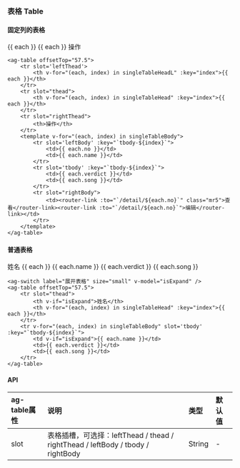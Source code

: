 ### 表格 Table

#### 固定列的表格
<div class="component-wrapper">
    <ag-table offsetTop="57.5">
        <tr slot='leftThead'>
            <th v-for="(each, index) in singleTableHeadL" :key="index">{{ each }}</th>
        </tr>
        <tr slot="thead">
            <th v-for="(each, index) in singleTableHead" :key="index">{{ each }}</th>
        </tr>
        <tr slot="rightThead">
            <th>操作</th>
        </tr>
        <template v-for="(each, index) in singleTableBody">
            <tr slot='leftBody' :key="`tbody-${index}`">
                <td>{{ each.no }}</td>
                <td>{{ each.name }}</td>
            </tr>
            <tr slot='tbody' :key="`tbody-${index}`">
                <td>{{ each.verdict }}</td>
                <td>{{ each.song }}</td>
            </tr>
            <tr slot="rightBody">
                <td><router-link :to="`/detail/${each.no}`" class="mr5">查看</router-link><router-link :to="`/detail/${each.no}`">编辑</router-link></td>
            </tr>
        </template>
    </ag-table>
</div>

```vue
<ag-table offsetTop="57.5">
    <tr slot='leftThead'>
        <th v-for="(each, index) in singleTableHeadL" :key="index">{{ each }}</th>
    </tr>
    <tr slot="thead">
        <th v-for="(each, index) in singleTableHead" :key="index">{{ each }}</th>
    </tr>
    <tr slot="rightThead">
        <th>操作</th>
    </tr>
    <template v-for="(each, index) in singleTableBody">
        <tr slot='leftBody' :key="`tbody-${index}`">
            <td>{{ each.no }}</td>
            <td>{{ each.name }}</td>
        </tr>
        <tr slot='tbody' :key="`tbody-${index}`">
            <td>{{ each.verdict }}</td>
            <td>{{ each.song }}</td>
        </tr>
        <tr slot="rightBody">
            <td><router-link :to="`/detail/${each.no}`" class="mr5">查看</router-link><router-link :to="`/detail/${each.no}`">编辑</router-link></td>
        </tr>
    </template>
</ag-table>
```

#### 普通表格
<div class="component-wrapper">
    <ag-switch label="展开表格" size="small" v-model="isExpand" />
    <ag-table offsetTop="57.5">
        <tr slot="thead">
            <th v-if="isExpand">姓名</th>
            <th v-for="(each, index) in singleTableHead" :key="index">{{ each }}</th>
        </tr>
        <tr v-for="(each, index) in singleTableBody" slot='tbody' :key="`tbody-${index}`">
            <td v-if="isExpand">{{ each.name }}</td>
            <td>{{ each.verdict }}</td>
            <td>{{ each.song }}</td>
        </tr>
    </ag-table>
</div>

```vue
<ag-switch label="展开表格" size="small" v-model="isExpand" />
<ag-table offsetTop="57.5">
    <tr slot="thead">
        <th v-if="isExpand">姓名</th>
        <th v-for="(each, index) in singleTableHead" :key="index">{{ each }}</th>
    </tr>
    <tr v-for="(each, index) in singleTableBody" slot='tbody' :key="`tbody-${index}`">
        <td v-if="isExpand">{{ each.name }}</td>
        <td>{{ each.verdict }}</td>
        <td>{{ each.song }}</td>
    </tr>
</ag-table>
```

#### API
|ag-table属性|说明|类型|默认值|
| :-----| :---- | :---- | :---- |
|slot|表格插槽，可选择：leftThead / thead / rightThead / leftBody / tbody / rightBody|String|-|

<script>
    import Vue from 'vue'
    import AngeUi from '../../src'
    import '@/scss/docs.scss'
    Vue.use(AngeUi)

    export default {
        data () {
            return {
                singleTableHeadL: ['编号', '姓名'],
                singleTableHead: ['判词', '判曲'],
                isExpand: false,
                singleTableBody: [{
                    no: 1,
                    name: '林黛玉',
                    verdict: '可叹停机德，堪怜咏絮才。玉带林中挂，金簪雪里埋。',
                    song: '一个是阆苑仙葩，一个是美玉无瑕。若说没奇缘，今生偏又遇着他； 若说有奇缘，如何心事终虚化？一个枉自嗟呀，一个空劳牵挂； 一个是水中月，一个是镜中花。 想眼中能有多少泪珠儿？ 怎经得秋流到冬尽，春流到夏。'
                },{
                    no: 1,
                    name: '薛宝钗',
                    verdict: '可叹停机德，堪怜咏絮才。玉带林中挂，金簪雪里埋。',
                    song: '都道是金玉良缘，俺只念木石前盟。空对着，山中高士晶莹雪；终不忘，世外仙姝寂寞林。叹人间，美中不足今方信。纵然是齐眉举案，到底意难平。'
                },{
                    no: 2,
                    name: '贾元春',
                    verdict: '二十年来辨是非，榴花开处照宫闱。三春争及初春景，虎兕相逢大梦归。',
                    song: '喜荣华正好，恨无常又到。眼睁睁，把万事全抛。荡悠悠，芳魂消耗。望家乡，路远山高。故向爹娘梦里相寻告：儿命已入黄泉，天伦呵，须要退步抽身早！'
                },{
                    no: 3,
                    name: '贾探春',
                    verdict: '才自精明志自高，生于末世运偏消。清明涕送江边望，千里东风一梦遥。',
                    song: '一帆风雨路三千，把骨肉家园齐来抛闪。恐哭损残年，告爹娘，休把儿悬念。自古穷通皆有定，离合岂无缘？从今分两地,各自保平安。奴去也，莫牵连。'
                },{
                    no: 4,
                    name: '史湘云',
                    verdict: '富贵又何为，襁褓之间父母违。展眼吊斜辉，湘江水逝楚云飞。',
                    song: '襁褓中，父母叹双亡。纵居那绮罗丛，谁知娇养？幸生来，英豪阔大宽宏量，从未将儿女私情略萦心上。好一似，霁月光风耀玉堂。厮配得才貌仙郎，博得个地久天长，准折得幼年时坎坷形状。终久是云散高唐，水涸湘江。这是尘寰中消长数应当，何必枉悲伤！'
                },{
                    no: 5,
                    name: '妙玉',
                    verdict: '欲洁何曾洁，云空未必空。可怜金玉质，终陷淖泥中。',
                    song: '气质美如兰，才华馥比仙。天生成孤癖人皆罕。你道是啖肉食腥膻，视绮罗俗厌，却不知太高人愈妒，过洁世同嫌。可叹这，青灯古殿人将老；辜负了，红粉朱楼春色阑。到头来,依旧是风尘肮脏违心愿。好一似，无瑕白玉遭泥陷；又何须，王孙公子叹无缘。'
                },{
                    no: 6,
                    name: '贾迎春',
                    verdict: '子系中山狼，得志便猖狂。金闺花柳质，一载赴黄粱。',
                    song: '中山狼，无情兽，全不念当日根由。一味的，骄奢淫荡贪欢媾。觑着那，侯门艳质同蒲柳；作践的，公府千金似下流。叹芳魂艳魄，一载荡悠悠。'
                },{
                    no: 7,
                    name: '贾迎春',
                    verdict: '勘破三春景不长，缁衣顿改昔年装。可怜绣户侯门女，独卧青灯古佛旁。',
                    song: '将那三春勘破，桃红柳绿待如何？把这韶华打灭，觅那清淡天和。说什么，天上夭桃盛，云中杏蕊多？'
                }]
            }
        }
    }
</script>